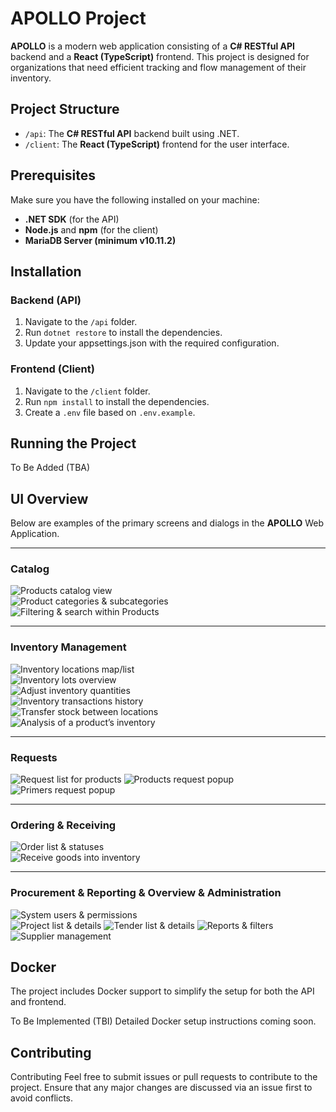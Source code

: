 # APOLLO Project

**APOLLO** is a modern web application consisting of a **C# RESTful API** backend and a **React (TypeScript)** frontend. This project is designed for organizations that need efficient tracking and flow management of their inventory.

## Project Structure

- `/api`: The **C# RESTful API** backend built using .NET.
- `/client`: The **React (TypeScript)** frontend for the user interface.

## Prerequisites

Make sure you have the following installed on your machine:

- **.NET SDK** (for the API)
- **Node.js** and **npm** (for the client)
- **MariaDB Server (minimum v10.11.2)**

## Installation

### Backend (API)
1. Navigate to the `/api` folder.
2. Run `dotnet restore` to install the dependencies.
3. Update your appsettings.json with the required configuration.

### Frontend (Client)
1. Navigate to the `/client` folder.
2. Run `npm install` to install the dependencies.
3. Create a `.env` file based on `.env.example`.

## Running the Project
To Be Added (TBA)

## UI Overview
Below are examples of the primary screens and dialogs in the **APOLLO** Web Application.

---

### Catalog
![Products catalog view](demo/screenshots/products.png)  
![Product categories & subcategories](demo/screenshots/product-categories-subcategories.png)  
![Filtering & search within Products](demo/screenshots/products-filtering-requests-order.png)  


---

### Inventory Management
![Inventory locations map/list](demo/screenshots/inventory-locations.png)  
![Inventory lots overview](demo/screenshots/inventory-lots.png)  
![Adjust inventory quantities](demo/screenshots/inventory-adjustment.png)  
![Inventory transactions history](demo/screenshots/inventory-transactions.png)  
![Transfer stock between locations](demo/screenshots/inventory-transfer.png)  
![Analysis of a product’s inventory](demo/screenshots/inventory-analysis-of-product.png)  

---

### Requests
![Request list for products](demo/screenshots/request-list.png)
![Products request popup](demo/screenshots/products-request-popup.png)
![Primers request popup](demo/screenshots/primer-request.png)

---

### Ordering & Receiving
![Order list & statuses](demo/screenshots/orders.png)  
![Receive goods into inventory](demo/screenshots/order-receiving.png)  

---

### Procurement & Reporting & Overview & Administration
![System users & permissions](demo/screenshots/system-users.png)  
![Project list & details](demo/screenshots/projects.png) 
![Tender list & details](demo/screenshots/tenders.png) 
![Reports  & filters](demo/screenshots/reports.png)  
![Supplier management](demo/screenshots/suppliers.png)  

## Docker
The project includes Docker support to simplify the setup for both the API and frontend.

To Be Implemented (TBI)
Detailed Docker setup instructions coming soon.

## Contributing
Contributing
Feel free to submit issues or pull requests to contribute to the project. Ensure that any major changes are discussed via an issue first to avoid conflicts.
